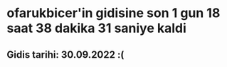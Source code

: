 # ofarukbicer'in gidisine son 1 gun 18 saat 38 dakika 31 saniye kaldi

## Gidis tarihi: 30.09.2022 :(